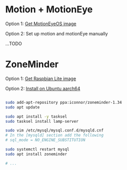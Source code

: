 
# Motion + MotionEye

Option 1: [Get MotionEyeOS image](https://github.com/ccrisan/motioneyeos/wiki/Installation)

Option 2: Set up motion and motionEye manually

...TODO


# ZoneMinder

Option 1: [Get Raspbian Lite image](https://zmrepo.zoneminder.com/)

Option 2: [Install on Ubuntu aarch64](https://zoneminder.readthedocs.io/en/latest/installationguide/ubuntu.html#easy-way-ubuntu-18-04-bionic)

```bash

sudo add-apt-repository ppa:iconnor/zoneminder-1.34
sudo apt update

sudo apt install -y tasksel
sudo tasksel install lamp-server

sudo vim /etc/mysql/mysql.conf.d/mysqld.cnf
# In the [mysqld] section add the following
# sql_mode = NO_ENGINE_SUBSTITUTION

sudo systemctl restart mysql
sudo apt install zoneminder

# ...
```
